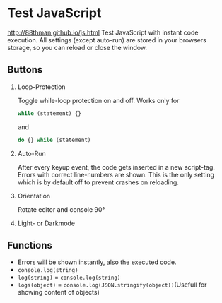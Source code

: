# Test JavaScript
http://88thman.github.io/js.html
Test JavaScript with instant code execution. All settings (except auto-run) are stored in your browsers storage, so you can reload or close the window.
## Buttons
1. Loop-Protection

   Toggle while-loop protection on and off.
   Works only for
	 ```JavaScript
	 while (statement) {}
	 ```
	 and
	 ```JavaScript
	 do {} while (statement)
	 ```
2. Auto-Run

   After every keyup event, the code gets inserted in a new script-tag. Errors with correct line-numbers are shown.
   This is the only setting which is by default off to prevent crashes on reloading.
3. Orientation

   Rotate editor and console 90°
4. Light- or Darkmode
## Functions
* Errors will be shown instantly, also the executed code.
* `console.log(string)`
* `log(string)` = `console.log(string)`
* `logs(object)` = `console.log(JSON.stringify(object))`(Usefull for showing content of objects)
